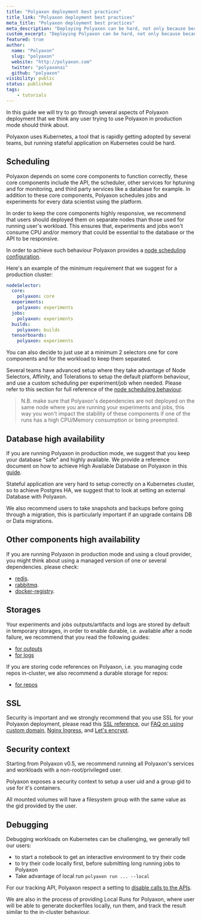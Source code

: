 ```yaml
---
title: "Polyaxon deployment best practices"
title_link: "Polyaxon deployment best practices"
meta_title: "Polyaxon deployment best practices"
meta_description: "Deploying Polyaxon can be hard, not only because because it requires using Kubernetes a tool that is not yet fully used by several teams, but also because it is a stateful application."
custom_excerpt: "Deploying Polyaxon can be hard, not only because because it requires using Kubernetes a tool that is not yet fully used by several teams, but also because it is a stateful application."
featured: true
author:
  name: "Polyaxon"
  slug: "polyaxon"
  website: "http://polyaxon.com"
  twitter: "polyaxonai"
  github: "polyaxon"
visibility: public
status: published
tags:
    - tutorials
---
```


In this guide we will try to go through several aspects of Polyaxon deployment that we think any user trying to use Polyaxon in production mode should think about.

Polyaxon uses Kubernetes, a tool that is rapidly getting adopted by several teams, but running stateful application on Kubernetes could be hard.

## Scheduling

Polyaxon depends on some core components to function correctly, these core components include the API, the scheduler, other services for hptuning and for monitoring, 
and third party services like a database for example. In addition to these core components, Polyaxon schedules jobs and experiments for every data scientist using the platform.

In order to keep the core components highly responsive, we recommend that users should deployed them on separate nodes than those used for running user's workload. 
This ensures that, experiments and jobs won't consume CPU and/or memory that could be essential to the database or the API to be responsive.

In order to achieve such behaviour Polyaxon provides a [node scheduling configuration](/configuration/custom-node-scheduling/).

Here's an example of the minimum requirement that we suggest for a production cluster:

```yaml
nodeSelector:
  core:
    polyaxon: core
  experiments:
    polyaxon: experiments
  jobs:
    polyaxon: experiments
  builds:
    polyaxon: builds
  tensorboards:
    polyaxon: experiments
```

You can also decide to just use at a minimum 2 selectors one for core components and for the workload to keep them separated.

Several teams have advanced setup where they take advantage of Node Selectors, Affinity, and Tolerations to setup the default platform behaviour, 
and use a custom scheduling per experiment/job when needed. Please refer to this section for full reference of the [node scheduling behaviour](/configuration/custom-node-scheduling/).

> N.B. make sure that Polyaxon's dependencies are not deployed on the same node where you are running your experiments and jobs, 
this way you won't impact the stability of these components if one of the runs has a high CPU/Memory consumption or being preempted.

## Database high availability

If you are running Polyaxon in production mode, we suggest that you keep your database "safe" and highly available. 
We provide a reference document on how to achieve High Available Database on Polyaxon in this [guide](/configuration/postgresql-ha/).

Stateful application are very hard to setup correctly on a Kubernetes cluster, so to achieve Postgres HA, we suggest that to look at setting an external Database with Polyaxon.

We also recommend users to take snapshots and backups before going through a migration, this is particularly important if an upgrade contains DB or Data migrations.

## Other components high availability

If you are running Polyaxon in production mode and using a cloud provider, you might think about using a managed version of one or several dependencies. please check:

 * [redis](/configuration/redis-ha/).
 * [rabbitmq](/configuration/rabbitmq-ha/).
 * [docker-registry](/configuration/docker-registry-ha/).

## Storages

Your experiments and jobs outputs/artifacts and logs are stored by default in temporary storages, in order to enable durable, i.e. available after a node failure, we recommend that you read the following guides:
  * [for outputs](/configuration/custom-outputs-storage/)
  * [for logs](/configuration/custom-logs-storage/)

If you are storing code references on Polyaxon, i.e. you managing code repos in-cluster, we also recommend a durable storage for repos:
  * [for repos](/configuration/custom-repos-storage/)

## SSL

Security is important and we strongly recommend that you use SSL for your Polyaxon deployment, please read this [SSL reference](/configuration/ssl/), 
our [FAQ on using custom domain](/faq/use-custom-domain/), [Nginx Ingress](/integrations/nginx/), and [Let's encrypt](/integrations/letsencrypt/). 

## Security context

Starting from Polyaxon v0.5, we recommend running all Polyaxon's services and workloads with a non-root/privileged user.

Polyaxon exposes a security context to setup a user uid and a group gid to use for it's containers.

All mounted volumes will have a filesystem group with the same value as the gid provided by the user. 

## Debugging

Debugging workloads on Kubernetes can be challenging, we generally tell our users:

 * to start a notebook to get an interactive environment to try their code
 * to try their code locally first, before submitting long running jobs to Polyaxon
 * Take advantage of local run `polyaxon run ... --local`

For our tracking API, Polyaxon respect a setting to [disable calls to the APIs](/references/polyaxon-tracking-api/#disabling-polyaxon-tracking-without-changing-the-code).

We are also in the process of providing Local Runs for Polyaxon, where user will be able to generate dockerfiles locally, run them, and track the result similar to the in-cluster behaviour.


